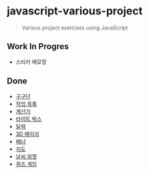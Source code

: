 # javascript-various-project
> Various project exercises using JavaScript

## Work In Progres
- 스티키 메모장

## Done
- [구구단](https://jess2.github.io/javascript-various-project/src/multiplicationTable)
- [작업 목록](https://jess2.github.io/javascript-various-project/src/list)
- [계산기](https://jess2.github.io/javascript-various-project/src/calculator/)
- [라이트 박스](https://jess2.github.io/javascript-various-project/src/lightBox)
- [달력](https://jess2.github.io/javascript-various-project/src/calendar)
- [3D 페이지](https://jess2.github.io/javascript-various-project/src/3dPage)
- [배너](https://jess2.github.io/javascript-various-project/src/banner)
- [지도](https://jess2.github.io/javascript-various-project/src/map)
- [날씨 위젯](https://jess2.github.io/javascript-various-project/src/weather)
- [퀴즈 게임](https://jess2.github.io/javascript-various-project/src/quiz)
